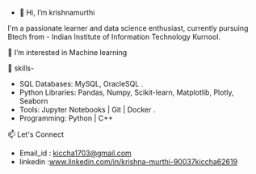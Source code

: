 - 👋 Hi, I’m krishnamurthi

I'm a passionate learner and  data science enthusiast, currently pursuing Btech from - Indian Institute of Information Technology Kurnool.

👀 I’m interested in Machine learning

🌱 skills-

- SQL Databases: MySQL, OracleSQL .
- Python Libraries: Pandas, Numpy, Scikit-learn, Matplotlib, Plotly, Seaborn
- Tools: Jupyter Notebooks | Git | Docker .
- Programming: Python | C++ 

📫 Let's Connect

- Email_id : kiccha1703@gmail.com
- linkedin :www.linkedin.com/in/krishna-murthi-90037kiccha62619
 

<!---
krishnamurthi-ramesh/krishnamurthi-ramesh is a ✨ special ✨ repository because its `README.md` (this file) appears on your GitHub profile.
You can click the Preview link to take a look at your changes.
--->
